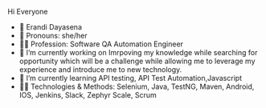 Hi Everyone


- 📛   Erandi Dayasena
- 👱   Pronouns: she/her
- 👩‍💼 Profession: Software QA Automation Engineer
- 🔭   I’m currently working on Imrpoving my knowledge while searching for opportunity which will          be a challenge while allowing me to leverage my experience and introduce me to new technology.
- 🌱   I’m currently learning API testing, API Test Automation,Javascript
- 👩‍💻 Technologies & Methods: Selenium, Java, TestNG, Maven, Android, IOS, Jenkins, Slack, Zephyr Scale, Scrum

